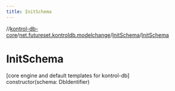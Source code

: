 ```yaml
---
title: InitSchema
---
```

//[kontrol-db-core](../../../index.html)/[net.futureset.kontroldb.modelchange](../index.html)/[InitSchema](index.html)/[InitSchema](-init-schema.html)



# InitSchema



[core engine and default templates for kontrol-db]\
constructor(schema: DbIdentifier)




